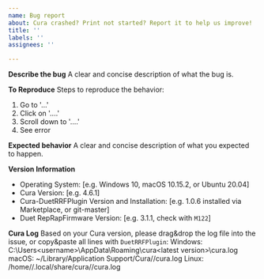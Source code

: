 ```yaml
---
name: Bug report
about: Cura crashed? Print not started? Report it to help us improve!
title: ''
labels: ''
assignees: ''

---
```


**Describe the bug**
A clear and concise description of what the bug is.

**To Reproduce**
Steps to reproduce the behavior:
1. Go to '...'
2. Click on '....'
3. Scroll down to '....'
4. See error

**Expected behavior**
A clear and concise description of what you expected to happen.

**Version Information**
 - Operating System: [e.g. Windows 10, macOS 10.15.2, or Ubuntu 20.04]
 - Cura Version: [e.g. 4.6.1]
 - Cura-DuetRRFPlugin Version and Installation: [e.g. 1.0.6 installed via Marketplace, or git-master]
 - Duet RepRapFirmware Version: [e.g. 3.1.1, check with `M122`]

**Cura Log**
Based on your Cura version, please drag&drop the log file into the issue, or copy&paste all lines with `DuetRRFPlugin`:
Windows: C:\Users\<username>\AppData\Roaming\cura\<latest version>\cura.log
macOS: ~/Library/Application Support/Cura/<latest version>/cura.log
Linux: /home/<username>/.local/share/cura/<latest version>/cura.log
